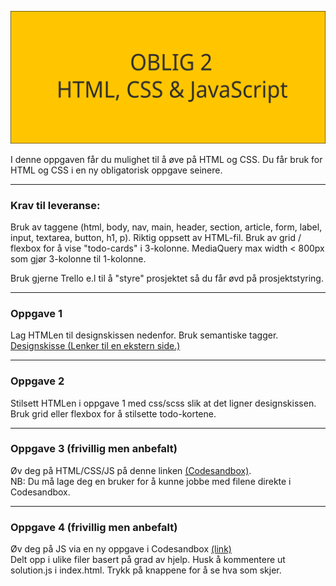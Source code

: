![](./oblig2.svg)

I denne oppgaven får du mulighet til å øve på HTML og CSS. Du får bruk for HTML og CSS i en ny obligatorisk oppgave seinere.

---
### Krav til leveranse:
Bruk av taggene (html, body, nav, main, header, section, article, form, label, input, textarea, button, h1, p). Riktig oppsett av HTML-fil. Bruk av grid / flexbox for å vise "todo-cards" i 3-kolonne. MediaQuery max width < 800px som gjør 3-kolonne til 1-kolonne.

Bruk gjerne Trello e.l til å "styre" prosjektet så du får øvd på prosjektstyring.

---
### Oppgave 1
Lag HTMLen til designskissen nedenfor. Bruk semantiske tagger.  
[Designskisse (Lenker til en ekstern side.)](https://xd.adobe.com/view/44521979-0f5f-44d1-9de1-5c400cad0d0e-1101/)

---
### Oppgave 2
Stilsett HTMLen i oppgave 1 med css/scss slik at det ligner designskissen. Bruk grid eller flexbox for å stilsette todo-kortene.

---
### Oppgave 3 (frivillig men anbefalt)
Øv deg på HTML/CSS/JS på denne linken [(Codesandbox)](https://codesandbox.io/s/ovningsoppgaver-javascript-yqmsq).  
NB: Du må lage deg en bruker for å kunne jobbe med filene direkte i Codesandbox.

---
### Oppgave 4 (frivillig men anbefalt)
Øv deg på JS via en ny oppgave i Codesandbox [(link)](https://codesandbox.io/s/uin-1-i439e?file=/index.html)  
Delt opp i ulike filer basert på grad av hjelp. Husk å kommentere ut solution.js i index.html. Trykk på knappene for å se hva som skjer.